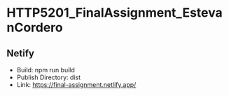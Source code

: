 # HTTP5201_FinalAssignment_EstevanCordero

## Netify
- Build: npm run build
- Publish Directory: dist
- Link: https://final-assignment.netlify.app/
